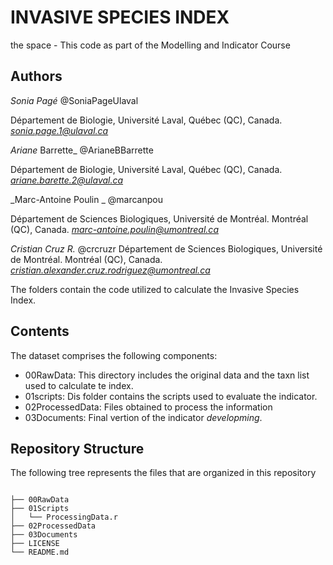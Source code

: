 # INVASIVE SPECIES INDEX
the space - This code as part of the Modelling and Indicator Course 

## Authors
_Sonia Pagé_ @SoniaPageUlaval

Département de Biologie, Université Laval, Québec (QC), Canada.
*sonia.page.1@ulaval.ca*

_Ariane_ Barrette_ @ArianeBBarrette

Département de Biologie, Université Laval, Québec (QC), Canada.
 *ariane.barette.2@ulaval.ca*

_Marc-Antoine Poulin _ @marcanpou

Département de Sciences Biologiques, Université de Montréal. Montréal (QC), Canada.
*marc-antoine.poulin@umontreal.ca*

_Cristian Cruz R._ @crcruzr
Département de Sciences Biologiques, Université de Montréal. Montréal (QC), Canada.
 *cristian.alexander.cruz.rodriguez@umontreal.ca*

The folders contain the code utilized to calculate the Invasive Species Index.

## Contents

The dataset comprises the following components:

- 00RawData: This directory includes the original data and the taxn list used to calculate te index.
- 01scripts: Dis folder contains the scripts used to evaluate the indicator.
- 02ProcessedData: Files obtained to process the information
- 03Documents: Final vertion of the indicator _developming_.

## Repository Structure

The following tree represents the files that are organized in this repository
```

├── 00RawData
├── 01Scripts
│   └── ProcessingData.r
├── 02ProcessedData
├── 03Documents
├── LICENSE
└── README.md

```
